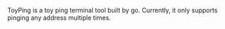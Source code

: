 ToyPing is a toy ping terminal tool built by go.
Currently, it only supports pinging any address multiple times.